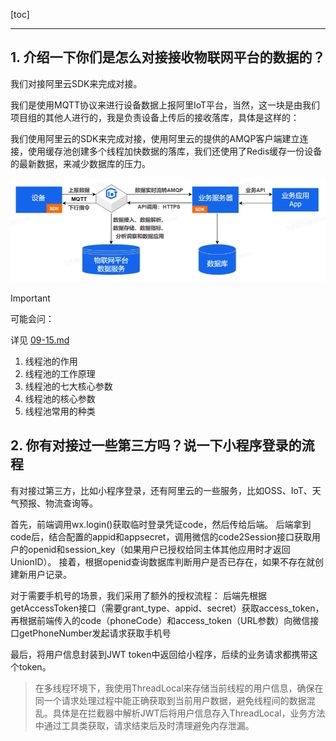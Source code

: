 [toc]

---

## 1. 介绍一下你们是怎么对接接收物联网平台的数据的？

我们对接阿里云SDK来完成对接。

我们是使用MQTT协议来进行设备数据上报阿里IoT平台，当然，这一块是由我们项目组的其他人进行的，我是负责设备上传后的接收落库，具体是这样的：

我们使用阿里云的SDK来完成对接，使用阿里云的提供的AMQP客户端建立连接，使用缓存池创建多个线程加快数据的落库，我们还使用了Redis缓存一份设备的最新数据，来减少数据库的压力。

![4c3c5dc6baaad108c2b40a18dcfe2c71](./assets/4c3c5dc6baaad108c2b40a18dcfe2c71.png)

> [!important]
>
> 可能会问：
>
> 详见 [09-15.md](09-15.md) 
>
> 1. 线程池的作用
> 1. 线程池的工作原理
> 1. 线程池的七大核心参数
> 1. 线程池的核心参数
> 1. 线程池常用的种类 



## 2. 你有对接过一些第三方吗？说一下小程序登录的流程

有对接过第三方，比如小程序登录，还有阿里云的一些服务，比如OSS、IoT、天气预报、物流查询等。

首先，前端调用wx.login()获取临时登录凭证code，然后传给后端。
后端拿到code后，结合配置的appid和appsecret，调用微信的code2Session接口获取用户的openid和session_key（如果用户已授权给同主体其他应用时才返回UnionID）。
接着，根据openid查询数据库判断用户是否已存在，如果不存在就创建新用户记录。

对于需要手机号的场景，我们采用了额外的授权流程：
后端先根据getAccessToken接口（需要grant_type、appid、secret）获取access_token，再根据前端传入的code（phoneCode）和access_token（URL参数）向微信接口getPhoneNumber发起请求获取手机号

最后，将用户信息封装到JWT token中返回给小程序，后续的业务请求都携带这个token。

> 在多线程环境下，我使用ThreadLocal来存储当前线程的用户信息，确保在同一个请求处理过程中能正确获取到当前用户数据，避免线程间的数据混乱。具体是在拦截器中解析JWT后将用户信息存入ThreadLocal，业务方法中通过工具类获取，请求结束后及时清理避免内存泄漏。